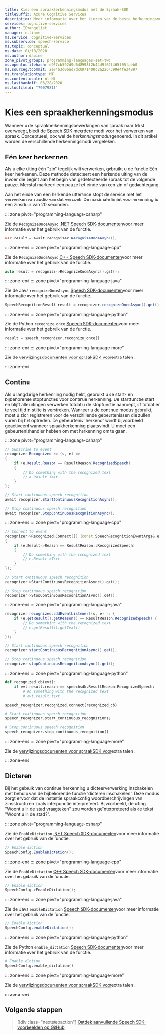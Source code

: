 ```yaml
---
title: Kies een spraakherkenningsmodus met de Spraak-SDK
titleSuffix: Azure Cognitive Services
description: Meer informatie over het kiezen van de beste herkenningsmodus bij het gebruik van de SpraakSDK.
services: cognitive-services
author: IEvangelist
manager: nitinme
ms.service: cognitive-services
ms.subservice: speech-service
ms.topic: conceptual
ms.date: 03/10/2020
ms.author: dapine
zone_pivot_groups: programming-languages-set-two
ms.openlocfilehash: d997cb592d9d648998f2b44d9f61f465f05faeb0
ms.sourcegitcommit: 2ec4b3d0bad7dc0071400c2a2264399e4fe34897
ms.translationtype: MT
ms.contentlocale: nl-NL
ms.lasthandoff: 03/28/2020
ms.locfileid: "79079816"
---
```

# <a name="choose-a-speech-recognition-mode"></a>Kies een spraakherkenningsmodus

Wanneer u de spraakherkenningsbewerkingen van spraak naar tekst overweegt, biedt de [Speech SDK](speech-sdk.md) meerdere modi voor het verwerken van spraak. Conceptueel, ook wel de *herkenningsmodus*genoemd. In dit artikel worden de verschillende herkenningsmodi vergeleken.

## <a name="recognize-once"></a>Eén keer herkennen

Als u elke uiting één "zin" tegelijk wilt verwerken, gebruikt u de functie Eén keer herkennen. Deze methode detecteert een herkende uiting van de invoer die begint aan het begin van gedetecteerde spraak tot de volgende pauze. Meestal markeert een pauze het einde van een zin of gedachtegang.

Aan het einde van een herkende utterance stopt de service met het verwerken van audio van dat verzoek. De maximale limiet voor erkenning is een zinsduur van 20 seconden.

::: zone pivot="programming-language-csharp"

Zie de `RecognizeOnceAsync` [.NET Speech SDK-documenten](https://docs.microsoft.com/dotnet/api/microsoft.cognitiveservices.speech.speechrecognizer.recognizeonceasync?view=azure-dotnet#Microsoft_CognitiveServices_Speech_SpeechRecognizer_RecognizeOnceAsync)voor meer informatie over het gebruik van de functie.

```csharp
var result = await recognizer.RecognizeOnceAsync();
```

::: zone-end
::: zone pivot="programming-language-cpp"

Zie de `RecognizeOnceAsync` [C++ Speech SDK-documenten](https://docs.microsoft.com/cpp/cognitive-services/speech/asyncrecognizer#recognizeonceasync)voor meer informatie over het gebruik van de functie.

```cpp
auto result = recognize->RecognizeOnceAsync().get();
```

::: zone-end
::: zone pivot="programming-language-java"

Zie de Java `recognizeOnceAsync` [Speech SDK-documenten](https://docs.microsoft.com/java/api/com.microsoft.cognitiveservices.speech.SpeechRecognizer.recognizeOnceAsync?view=azure-java-stable)voor meer informatie over het gebruik van de functie.

```java
SpeechRecognitionResult result = recognizer.recognizeOnceAsync().get();
```

::: zone-end
::: zone pivot="programming-language-python"

Zie de Python `recognize_once` [Speech SDK-documenten](https://docs.microsoft.com/python/api/azure-cognitiveservices-speech/azure.cognitiveservices.speech.speechrecognizer?view=azure-python#recognize-once------azure-cognitiveservices-speech-speechrecognitionresult)voor meer informatie over het gebruik van de functie.

```python
result = speech_recognizer.recognize_once()
```

::: zone-end
::: zone pivot="programming-language-more"

Zie de [verwijzingsdocumenten voor spraakSDK voor](speech-to-text.md#speech-sdk-reference-docs)extra talen .

::: zone-end

## <a name="continuous"></a>Continu

Als u langdurige herkenning nodig hebt, gebruikt u de start- en bijbehorende stopfuncties voor continue herkenning. De startfunctie start en blijft alle uitingen verwerken totdat u de stopfunctie aanroept, of totdat er te veel tijd in stilte is verstreken. Wanneer u de continue modus gebruikt, moet u zich registreren voor de verschillende gebeurtenissen die zullen vuren bij het optreden. De gebeurtenis 'herkend' wordt bijvoorbeeld geactiveerd wanneer spraakherkenning plaatsvindt. U moet een gebeurtenishandler hebben om met herkenning om te gaan.

::: zone pivot="programming-language-csharp"

```csharp
// Subscribe to event
recognizer.Recognized += (s, e) => 
{
    if (e.Result.Reason == ResultReason.RecognizedSpeech)
    {
        // Do something with the recognized text
        // e.Result.Text
    }
};

// Start continuous speech recognition
await recognizer.StartContinuousRecognitionAsync();

// Stop continuous speech recognition
await recognizer.StopContinuousRecognitionAsync();
```

::: zone-end
::: zone pivot="programming-language-cpp"

```cpp
// Connect to event
recognizer->Recognized.Connect([] (const SpeechRecognitionEventArgs& e)
{
    if (e.Result->Reason == ResultReason::RecognizedSpeech)
    {
        // Do something with the recognized text
        // e.Result->Text
    }
});

// Start continuous speech recognition
recognizer->StartContinuousRecognitionAsync().get();

// Stop continuous speech recognition
recognizer->StopContinuousRecognitionAsync().get();
```

::: zone-end
::: zone pivot="programming-language-java"

```java
recognizer.recognized.addEventListener((s, e) -> {
    if (e.getResult().getReason() == ResultReason.RecognizedSpeech) {
        // Do something with the recognized text
        // e.getResult().getText()
    }
});

// Start continuous speech recognition
recognizer.startContinuousRecognitionAsync().get();

// Stop continuous speech recognition
recognizer.stopContinuousRecognitionAsync().get();
```

::: zone-end
::: zone pivot="programming-language-python"

```python
def recognized_cb(evt):
    if evt.result.reason == speechsdk.ResultReason.RecognizedSpeech:
        # Do something with the recognized text
        # evt.result.text

speech_recognizer.recognized.connect(recognized_cb)

# Start continuous speech recognition
speech_recognizer.start_continuous_recognition()

# Stop continuous speech recognition
speech_recognizer.stop_continuous_recognition()
```

::: zone-end
::: zone pivot="programming-language-more"

Zie de [verwijzingsdocumenten voor spraakSDK voor](speech-to-text.md#speech-sdk-reference-docs)extra talen .

::: zone-end

## <a name="dictation"></a>Dicteren

Bij het gebruik van continue herkenning u dicteerverwerking inschakelen met behulp van de bijbehorende functie 'dicteren inschakelen'. Deze modus zorgt ervoor dat de instantie spraakconfig woordbeschrijvingen van zinsstructuren zoals interpunctie interpreteert. Bijvoorbeeld, de uiting "Woont u in de stad vraagteken" zou worden geïnterpreteerd als de tekst "Woont u in de stad?".

::: zone pivot="programming-language-csharp"

Zie de `EnableDictation` [.NET Speech SDK-documenten](https://docs.microsoft.com/dotnet/api/microsoft.cognitiveservices.speech.speechconfig.enabledictation?view=azure-dotnet#Microsoft_CognitiveServices_Speech_SpeechConfig_EnableDictation)voor meer informatie over het gebruik van de functie.

```csharp
// Enable diction
SpeechConfig.EnableDictation();
```

::: zone-end
::: zone pivot="programming-language-cpp"

Zie de `EnableDictation` [C++ Speech SDK-documenten](https://docs.microsoft.com/cpp/cognitive-services/speech/speechconfig#enabledictation)voor meer informatie over het gebruik van de functie.

```cpp
// Enable diction
SpeechConfig->EnableDictation();
```

::: zone-end
::: zone pivot="programming-language-java"

Zie de Java `enableDictation` [Speech SDK-documenten](https://docs.microsoft.com/java/api/com.microsoft.cognitiveservices.speech.SpeechConfig.enableDictation?view=azure-java-stable)voor meer informatie over het gebruik van de functie.

```java
// Enable diction
SpeechConfig.enableDictation();
```

::: zone-end
::: zone pivot="programming-language-python"

Zie de Python `enable_dictation` [Speech SDK-documenten](https://docs.microsoft.com/python/api/azure-cognitiveservices-speech/azure.cognitiveservices.speech.speechconfig?view=azure-python#enable-dictation--)voor meer informatie over het gebruik van de functie.

```python
# Enable diction
SpeechConfig.enable_dictation()
```

::: zone-end
::: zone pivot="programming-language-more"

Zie de [verwijzingsdocumenten voor spraakSDK voor](speech-to-text.md#speech-sdk-reference-docs)extra talen .

::: zone-end

## <a name="next-steps"></a>Volgende stappen

> [!div class="nextstepaction"]
> [Ontdek aanvullende Speech SDK-voorbeelden op GitHub](https://aka.ms/csspeech/samples)
